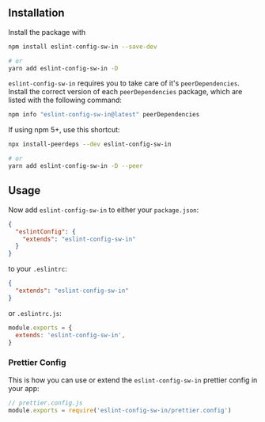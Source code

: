 ## Installation

Install the package with

```sh
npm install eslint-config-sw-in --save-dev

# or
yarn add eslint-config-sw-in -D
```

`eslint-config-sw-in` requires you to take care of it's `peerDependencies`.
Install the correct version of each `peerDependencies` package, which are listed
with the following command:

```sh
npm info "eslint-config-sw-in@latest" peerDependencies
```

If using npm 5+, use this shortcut:

```sh
npx install-peerdeps --dev eslint-config-sw-in

# or
yarn add eslint-config-sw-in -D --peer
```

## Usage

Now add `eslint-config-sw-in` to either your `package.json`:

```json
{
  "eslintConfig": {
    "extends": "eslint-config-sw-in"
  }
}
```

to your `.eslintrc`:

```json
{
  "extends": "eslint-config-sw-in"
}
```

or `.eslintrc.js`:

```js
module.exports = {
  extends: 'eslint-config-sw-in',
}
```

### Prettier Config

This is how you can use or extend the `eslint-config-sw-in` prettier config in your
app:

```js
// prettier.config.js
module.exports = require('eslint-config-sw-in/prettier.config')
```
